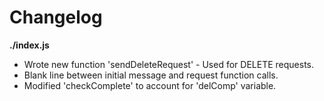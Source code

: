 # Changelog

**./index.js**
* Wrote new function 'sendDeleteRequest' - Used for DELETE requests.
* Blank line between initial message and request function calls.
* Modified 'checkComplete' to account for 'delComp' variable.